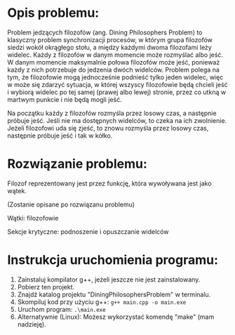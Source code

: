# Opis problemu:

Problem jedzących filozofów (ang. Dining Philosophers Problem) to klasyczny problem synchronizacji procesów, w którym grupa filozofów siedzi wokół okrągłego stołu, a między każdymi dwoma filozofami leży widelec. Każdy z filozofów w danym momencie może rozmyślać albo jeść. W danym momencie maksymalnie połowa filozofów może jeść, ponieważ każdy z nich potrzebuje do jedzenia dwóch widelców. Problem polega na tym, że filozofowie mogą jednocześnie podnieść tylko jeden widelec, więc w może się zdarzyć sytuacja, w której wszyscy filozofowie będą chcieli jeść i wybiorą widelec po tej samej (prawej albo lewej) stronie, przez co utkną w martwym punkcie i nie będą mogli jeść. 

Na początku każdy z filozofów rozmyśla przez losowy czas, a następnie próbuje jeść. Jeśli nie ma dostępnych widelców, to czeka na ich zwolnienie. Jeżeli filozofowi uda się zjeść, to znowu rozmyśla przez losowy czas, następnie próbuje jeść i tak w kółko.


# Rozwiązanie problemu:

Filozof reprezentowany jest przez funkcję, która wywoływana jest jako wątek.

(Zostanie opisane po rozwiązanu problemu)


Wątki: filozofowie

Sekcje krytyczne: podnoszenie i opuszczanie widelców


# Instrukcja uruchomienia programu:

1. Zainstaluj kompilator g++, jeżeli jeszcze nie jest zainstalowany.
2. Pobierz ten projekt.
3. Znajdź katalog projektu "DiningPhilosophersProblem" w terminalu.
4. Skompiluj kod przy użyciu g++:   `g++ main.cpp -o main.exe`
5. Uruchom program:                 `.\main.exe`
6. Alternatywnie (Linux): Możesz wykorzystać komendę "make" (mam nadzieję).